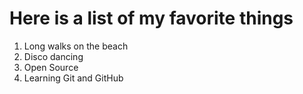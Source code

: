 # Here is a list of my favorite things
1. Long walks on the beach
2. Disco dancing
3. Open Source
4. Learning Git and GitHub
